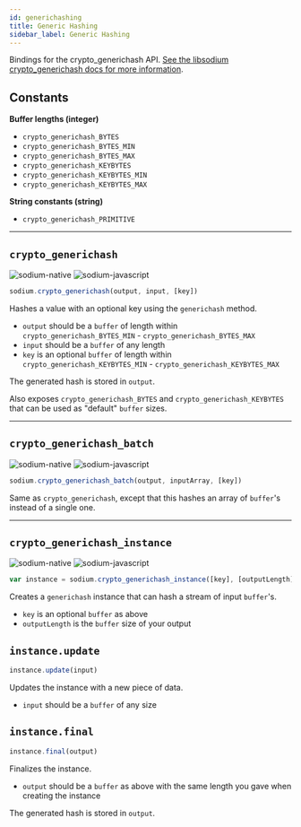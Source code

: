 ```yaml
---
id: generichashing
title: Generic Hashing
sidebar_label: Generic Hashing
---
```


Bindings for the crypto_generichash API. [See the libsodium crypto_generichash docs for more information](https://download.libsodium.org/doc/hashing/generic_hashing).

## Constants
**Buffer lengths (integer)**
* `crypto_generichash_BYTES`
* `crypto_generichash_BYTES_MIN`
* `crypto_generichash_BYTES_MAX`
* `crypto_generichash_KEYBYTES`
* `crypto_generichash_KEYBYTES_MIN`
* `crypto_generichash_KEYBYTES_MAX`

**String constants (string)**
* `crypto_generichash_PRIMITIVE`

***
## `crypto_generichash`
![sodium-native][node] ![sodium-javascript][js]
``` js
sodium.crypto_generichash(output, input, [key])
```
Hashes a value with an optional key using the `generichash` method.
* `output` should be a `buffer` of length within `crypto_generichash_BYTES_MIN` - `crypto_generichash_BYTES_MAX`
* `input` should be a `buffer` of any length
* `key` is an optional `buffer` of length within `crypto_generichash_KEYBYTES_MIN` - `crypto_generichash_KEYBYTES_MAX`

The generated hash is stored in `output`.

Also exposes `crypto_generichash_BYTES` and `crypto_generichash_KEYBYTES` that can be used as "default" `buffer` sizes.
***
## `crypto_generichash_batch`
![sodium-native][node] ![sodium-javascript][js]
``` js
sodium.crypto_generichash_batch(output, inputArray, [key])
```
Same as `crypto_generichash`, except that this hashes an array of `buffer`'s instead of a single one.
***
## `crypto_generichash_instance`
![sodium-native][node] ![sodium-javascript][js]
``` js
var instance = sodium.crypto_generichash_instance([key], [outputLength])
```
Creates a `generichash` instance that can hash a stream of input `buffer`'s.
* `key` is an optional `buffer` as above
* `outputLength` is the `buffer` size of your output

## `instance.update`
``` js
instance.update(input)
```
Updates the instance with a new piece of data.
* `input` should be a `buffer` of any size

## `instance.final`
``` js
instance.final(output)
```
Finalizes the instance.
* `output` should be a `buffer` as above with the same length you gave when creating the instance

The generated hash is stored in `output`.


[js]: /docusaurus/img/icon_js.svg
[node]: /docusaurus/img/nodejs-icon.svg
